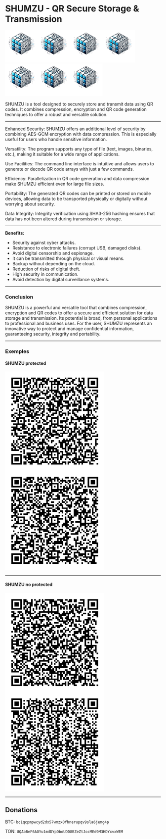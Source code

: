 # SHUMZU - QR Secure Storage & Transmission 
![SHUMZUlogo](/logo_SHUMZU.png)![SHUMZUlogo](/logo_SHUMZU.png)![SHUMZUlogo](/logo_SHUMZU.png)![SHUMZUlogo](/logo_SHUMZU.png)![SHUMZUlogo](/logo_SHUMZU.png)![SHUMZUlogo](/logo_SHUMZU.png)![SHUMZUlogo](/logo_SHUMZU.png)


SHUMZU is a tool designed to securely store and transmit data using QR codes. It combines compression, encryption and QR code generation techniques to offer a robust and versatile solution.

---

Enhanced Security:
SHUMZU offers an additional level of security by combining AES-GCM encryption with data compression. This is especially useful for users who handle sensitive information.

Versatility:
The program supports any type of file (text, images, binaries, etc.), making it suitable for a wide range of applications.

Use Facilities:
The command line interface is intuitive and allows users to generate or decode QR code arrays with just a few commands.

Efficiency:
Parallelization in QR code generation and data compression make SHUMZU efficient even for large file sizes.

Portability:
The generated QR codes can be printed or stored on mobile devices, allowing data to be transported physically or digitally without worrying about security.

Data Integrity:
Integrity verification using SHA3-256 hashing ensures that data has not been altered during transmission or storage.

---
 
**Benefits:**  
- Security against cyber attacks.  
- Resistance to electronic failures (corrupt USB, damaged disks).  
- Avoid digital censorship and espionage.  
- It can be transmitted through physical or visual means.   
- Backup without depending on the cloud.  
- Reduction of risks of digital theft.    
- High security in communication.  
- Avoid detection by digital surveillance systems.

---
### Conclusion

SHUMZU is a powerful and versatile tool that combines compression, encryption and QR codes to offer a secure and efficient solution for data storage and transmission. Its potential is broad, from personal applications to professional and business uses. For the user, SHUMZU represents an innovative way to protect and manage confidential information, guaranteeing security, integrity and portability.

---
### Exemples

#### SHUMZU protected
![WALLET SHUMZU](SHUMZU_12words.png) 

---

#### SHUMZU no protected
![WALLET SHUMZU](HelloWorld.png) 

---

## Donations
BTC:
`bc1qcpmpwcyd2dx57wmzx0fhnerupqv9sla6jemg4p`

TON:
`UQAbBeF6AOYu1mdDYpDboUDD8BZeZtJocMEd9M3HDYxvxWEM`
